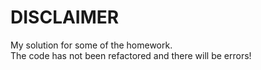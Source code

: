 # DISCLAIMER
My solution for some of the homework.<br>
The code has not been refactored and there will be errors!
